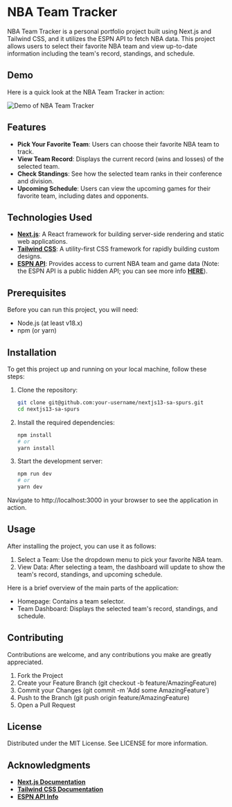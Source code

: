 # NBA Team Tracker

NBA Team Tracker is a personal portfolio project built using Next.js and Tailwind CSS, and it utilizes the ESPN API to fetch NBA data. This project allows users to select their favorite NBA team and view up-to-date information including the team's record, standings, and schedule.

## Demo

Here is a quick look at the NBA Team Tracker in action:

![Demo of NBA Team Tracker](assets/demo.png)

## Features

-   **Pick Your Favorite Team**: Users can choose their favorite NBA team to track.
-   **View Team Record**: Displays the current record (wins and losses) of the selected team.
-   **Check Standings**: See how the selected team ranks in their conference and division.
-   **Upcoming Schedule**: Users can view the upcoming games for their favorite team, including dates and opponents.

## Technologies Used

-   **[Next.js](https://nextjs.org/)**: A React framework for building server-side rendering and static web applications.
-   **[Tailwind CSS](https://tailwindcss.com/)**: A utility-first CSS framework for rapidly building custom designs.
-   **[ESPN API](https://site.api.espn.com/apis/site/v2/sports/basketball/nba/teams)**: Provides access to current NBA team and game data (Note: the ESPN API is a public hidden API; you can see more info **[HERE](https://gist.github.com/akeaswaran/b48b02f1c94f873c6655e7129910fc3b)**).

## Prerequisites

Before you can run this project, you will need:

-   Node.js (at least v18.x)
-   npm (or yarn)

## Installation

To get this project up and running on your local machine, follow these steps:

1. Clone the repository:

    ```bash
    git clone git@github.com:your-username/nextjs13-sa-spurs.git
    cd nextjs13-sa-spurs

    ```

2. Install the required dependencies:

    ```bash
    npm install
    # or
    yarn install

    ```

3. Start the development server:

    ```bash
    npm run dev
    # or
    yarn dev
    ```

Navigate to http://localhost:3000 in your browser to see the application in action.

## Usage

After installing the project, you can use it as follows:

1. Select a Team: Use the dropdown menu to pick your favorite NBA team.
2. View Data: After selecting a team, the dashboard will update to show the team's record, standings, and upcoming schedule.

Here is a brief overview of the main parts of the application:

-   Homepage: Contains a team selector.
-   Team Dashboard: Displays the selected team's record, standings, and schedule.

## Contributing

Contributions are welcome, and any contributions you make are greatly appreciated.

1. Fork the Project
2. Create your Feature Branch (git checkout -b feature/AmazingFeature)
3. Commit your Changes (git commit -m 'Add some AmazingFeature')
4. Push to the Branch (git push origin feature/AmazingFeature)
5. Open a Pull Request

## License

Distributed under the MIT License. See LICENSE for more information.

## Acknowledgments

-   **[Next.js Documentation](https://nextjs.org/docs)**
-   **[Tailwind CSS Documentation](https://tailwindcss.com/docs/installation)**
-   **[ESPN API Info](https://gist.github.com/akeaswaran/b48b02f1c94f873c6655e7129910fc3b)**
